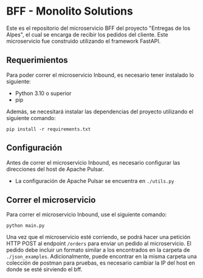 # BFF - Monolito Solutions

Este es el repositorio del microservicio BFF del proyecto "Entregas de los Alpes", el cual se encarga de recibir los pedidos del cliente. Este microservicio fue construido utilizando el framework FastAPI.

## Requerimientos

Para poder correr el microservicio Inbound, es necesario tener instalado lo siguiente:

- Python 3.10 o superior
- pip

Además, se necesitará instalar las dependencias del proyecto utilizando el siguiente comando:

```
pip install -r requirements.txt
```

## Configuración

Antes de correr el microservicio Inbound, es necesario configurar las direcciones del host de Apache Pulsar.
- La configuración de Apache Pulsar se encuentra en ```./utils.py```

## Correr el microservicio

Para correr el microservicio Inbound, use el siguiente comando:

```
python main.py
```

Una vez que el microservicio esté corriendo, se podrá hacer una petición HTTP POST al endpoint `/orders` para enviar un pedido al microservicio. El pedido debe incluir un formato similar a los encontrados en la carpeta de ```./json_examples```.
Adicionalmente, puede encontrar en la misma carpeta una colección de postman para pruebas, es necesario cambiar la IP del host en donde se esté sirviendo el bff.
